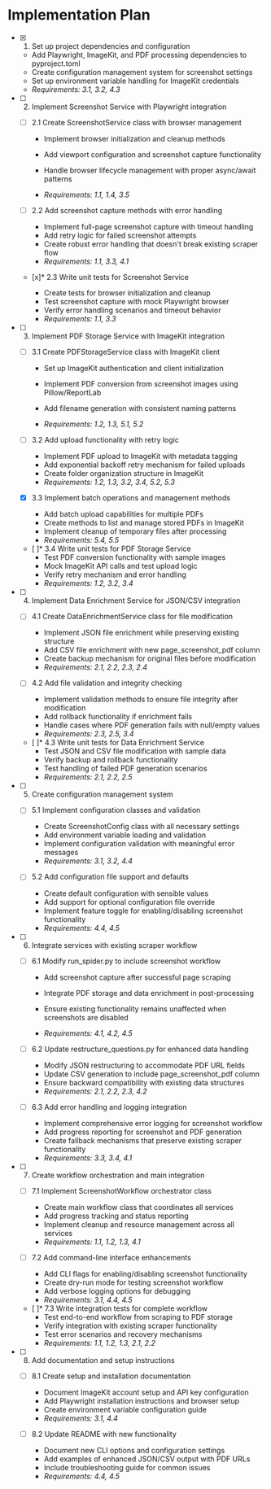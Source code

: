 # Implementation Plan

- [x] 1. Set up project dependencies and configuration




  - Add Playwright, ImageKit, and PDF processing dependencies to pyproject.toml
  - Create configuration management system for screenshot settings
  - Set up environment variable handling for ImageKit credentials
  - _Requirements: 3.1, 3.2, 4.3_



- [ ] 2. Implement Screenshot Service with Playwright integration
  - [ ] 2.1 Create ScreenshotService class with browser management
    - Implement browser initialization and cleanup methods


    - Add viewport configuration and screenshot capture functionality
    - Handle browser lifecycle management with proper async/await patterns
    - _Requirements: 1.1, 1.4, 3.5_

  - [ ] 2.2 Add screenshot capture methods with error handling
    - Implement full-page screenshot capture with timeout handling
    - Add retry logic for failed screenshot attempts
    - Create robust error handling that doesn't break existing scraper flow
    - _Requirements: 1.1, 3.3, 4.1_

  - [x]* 2.3 Write unit tests for Screenshot Service


    - Create tests for browser initialization and cleanup
    - Test screenshot capture with mock Playwright browser
    - Verify error handling scenarios and timeout behavior
    - _Requirements: 1.1, 3.3_



- [ ] 3. Implement PDF Storage Service with ImageKit integration
  - [ ] 3.1 Create PDFStorageService class with ImageKit client
    - Set up ImageKit authentication and client initialization


    - Implement PDF conversion from screenshot images using Pillow/ReportLab
    - Add filename generation with consistent naming patterns
    - _Requirements: 1.2, 1.3, 5.1, 5.2_

  - [ ] 3.2 Add upload functionality with retry logic
    - Implement PDF upload to ImageKit with metadata tagging
    - Add exponential backoff retry mechanism for failed uploads
    - Create folder organization structure in ImageKit
    - _Requirements: 1.2, 1.3, 3.2, 3.4, 5.2, 5.3_

  - [x] 3.3 Implement batch operations and management methods


    - Add batch upload capabilities for multiple PDFs
    - Create methods to list and manage stored PDFs in ImageKit
    - Implement cleanup of temporary files after processing
    - _Requirements: 5.4, 5.5_




  - [ ]* 3.4 Write unit tests for PDF Storage Service
    - Test PDF conversion functionality with sample images
    - Mock ImageKit API calls and test upload logic
    - Verify retry mechanism and error handling
    - _Requirements: 1.2, 3.2, 3.4_

- [ ] 4. Implement Data Enrichment Service for JSON/CSV integration
  - [ ] 4.1 Create DataEnrichmentService class for file modification
    - Implement JSON file enrichment while preserving existing structure
    - Add CSV file enrichment with new page_screenshot_pdf column
    - Create backup mechanism for original files before modification
    - _Requirements: 2.1, 2.2, 2.3, 2.4_

  - [ ] 4.2 Add file validation and integrity checking
    - Implement validation methods to ensure file integrity after modification
    - Add rollback functionality if enrichment fails
    - Handle cases where PDF generation fails with null/empty values
    - _Requirements: 2.3, 2.5, 3.4_

  - [ ]* 4.3 Write unit tests for Data Enrichment Service
    - Test JSON and CSV file modification with sample data
    - Verify backup and rollback functionality
    - Test handling of failed PDF generation scenarios
    - _Requirements: 2.1, 2.2, 2.5_

- [ ] 5. Create configuration management system
  - [ ] 5.1 Implement configuration classes and validation
    - Create ScreenshotConfig class with all necessary settings
    - Add environment variable loading and validation
    - Implement configuration validation with meaningful error messages
    - _Requirements: 3.1, 3.2, 4.4_

  - [ ] 5.2 Add configuration file support and defaults
    - Create default configuration with sensible values
    - Add support for optional configuration file override
    - Implement feature toggle for enabling/disabling screenshot functionality
    - _Requirements: 4.4, 4.5_

- [ ] 6. Integrate services with existing scraper workflow
  - [ ] 6.1 Modify run_spider.py to include screenshot workflow
    - Add screenshot capture after successful page scraping

    - Integrate PDF storage and data enrichment in post-processing
    - Ensure existing functionality remains unaffected when screenshots are disabled
    - _Requirements: 4.1, 4.2, 4.5_

  - [ ] 6.2 Update restructure_questions.py for enhanced data handling
    - Modify JSON restructuring to accommodate PDF URL fields
    - Update CSV generation to include page_screenshot_pdf column
    - Ensure backward compatibility with existing data structures
    - _Requirements: 2.1, 2.2, 2.3, 4.2_

  - [ ] 6.3 Add error handling and logging integration
    - Implement comprehensive error logging for screenshot workflow
    - Add progress reporting for screenshot and PDF generation
    - Create fallback mechanisms that preserve existing scraper functionality
    - _Requirements: 3.3, 3.4, 4.1_

- [ ] 7. Create workflow orchestration and main integration
  - [ ] 7.1 Implement ScreenshotWorkflow orchestrator class
    - Create main workflow class that coordinates all services
    - Add progress tracking and status reporting
    - Implement cleanup and resource management across all services
    - _Requirements: 1.1, 1.2, 1.3, 4.1_

  - [ ] 7.2 Add command-line interface enhancements
    - Add CLI flags for enabling/disabling screenshot functionality
    - Create dry-run mode for testing screenshot workflow
    - Add verbose logging options for debugging
    - _Requirements: 3.1, 4.4, 4.5_

  - [ ]* 7.3 Write integration tests for complete workflow
    - Test end-to-end workflow from scraping to PDF storage
    - Verify integration with existing scraper functionality
    - Test error scenarios and recovery mechanisms
    - _Requirements: 1.1, 1.2, 1.3, 2.1, 2.2_

- [ ] 8. Add documentation and setup instructions
  - [ ] 8.1 Create setup and installation documentation
    - Document ImageKit account setup and API key configuration
    - Add Playwright installation instructions and browser setup
    - Create environment variable configuration guide
    - _Requirements: 3.1, 4.4_

  - [ ] 8.2 Update README with new functionality
    - Document new CLI options and configuration settings
    - Add examples of enhanced JSON/CSV output with PDF URLs
    - Include troubleshooting guide for common issues
    - _Requirements: 4.4, 4.5_